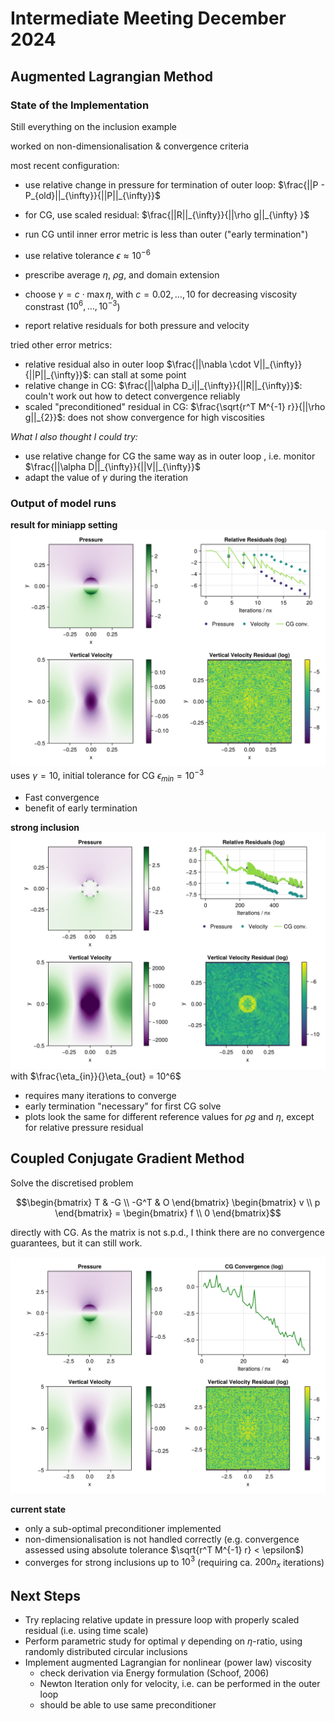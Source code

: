 # Intermediate Meeting December 2024

## Augmented Lagrangian Method

### State of the Implementation

Still everything on the inclusion example

worked on non-dimensionalisation & convergence criteria

most recent configuration:
* use relative change in pressure for termination of outer loop: $\frac{||P - P_{old}||_{\infty}}{||P||_{\infty}}$
* for CG, use scaled residual: $\frac{||R||_{\infty}}{||\rho g||_{\infty} }$
* run CG until inner error metric is less than outer ("early termination")
* use relative tolerance $\epsilon \approx 10^{-6}$

* prescribe average $\eta$, $\rho g$, and domain extension
* choose $\gamma = c \cdot \max{\eta}$, with $c = 0.02, \dots,  10$ for decreasing viscosity constrast ($10^6, \dots, 10^{-3}$)

* report relative residuals for both pressure and velocity


tried other error metrics:
* relative residual also in outer loop $\frac{||\nabla \cdot V||_{\infty}}{||P||_{\infty}}$: can stall at some point
* relative change in CG: $\frac{||\alpha D_i||_{\infty}}{||R||_{\infty}}$: couln't work out how to detect convergence reliably
* scaled "preconditioned" residual in CG: $\frac{\sqrt{r^T M^{-1} r}}{||\rho g||_{2}}$: does not show convergence for high viscosities


*What I also thought I could try:*
* use relative change for CG the same way as in outer loop , i.e. monitor $\frac{||\alpha D||_{\infty}}{||V||_{\infty}}$
* adapt the value of $\gamma$ during the iteration

### Output of model runs

**result for miniapp setting**
![](../figures/2_output_miniapp_10.png)
uses $\gamma = 10$, initial tolerance for CG $\epsilon_{min} = 10^{-3}$

* Fast convergence
* benefit of early termination

**strong inclusion**
![](../figures/2_output_plus6_pt02.png)
with $\frac{\eta_{in}}{}\eta_{out} = 10^6$

* requires many iterations to converge
* early termination "necessary" for first CG solve
* plots look the same for different reference values for $\rho g$ and $\eta$, except for relative pressure residual

## Coupled Conjugate Gradient Method

Solve the discretised problem

```math
\begin{bmatrix}
T & -G \\
-G^T & O
\end{bmatrix}
\begin{bmatrix}
v \\
p
\end{bmatrix}
= 
\begin{bmatrix}
f \\ 
0
\end{bmatrix}
```

directly with CG. As the matrix is not s.p.d., I think there are no convergence guarantees, but it can still work.

![](../figures/3_output_miniapp.png)

**current state**
* only a sub-optimal preconditioner implemented
* non-dimensionalisation is not handled correctly (e.g. convergence assessed using absolute tolerance $\sqrt{r^T M^{-1} r} < \epsilon$)
* converges for strong inclusions up to $10^3$ (requiring ca. $200 n_x$ iterations) 

## Next Steps

* Try replacing relative update in pressure loop with properly scaled residual (i.e. using time scale)
* Perform parametric study for optimal $\gamma$ depending on $\eta$-ratio, using randomly distributed circular inclusions
* Implement augmented Lagrangian for nonlinear (power law) viscosity
  * check derivation via Energy formulation (Schoof, 2006)
  * Newton Iteration only for velocity, i.e. can be performed in the outer loop
  * should be able to use same preconditioner 